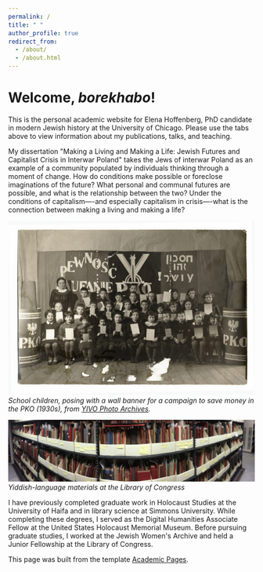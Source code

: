 ```yaml
---
permalink: /
title: " "
author_profile: true
redirect_from: 
  - /about/
  - /about.html
---
```



Welcome, *borekhabo*!
======
This is the personal academic website for Elena Hoffenberg, PhD candidate in modern Jewish history at the University of Chicago. Please use the tabs above to view information about my publications, talks, and teaching. 

My dissertation "Making a Living and Making a Life: Jewish Futures and Capitalist Crisis in Interwar Poland" takes the Jews of interwar Poland as an example of a community populated by individuals thinking through a moment of change. How do conditions make possible or foreclose imaginations of the future? What personal and communal futures are possible, and what is the relationship between the two? Under the conditions of capitalism—-and especially capitalism in crisis—-what is the connection between making a living and making a life? 

![Class of children stand in front of banner with Polish and Hebrew](images/yarg120po6736.jpg)
*School children, posing with a wall banner for a campaign to save money in the PKO (1930s), from [YIVO Photo Archives](http://polishjews.yivoarchives.org/archive/index.php?p=collections/controlcard&id=20742).*

![Pamphlets and books in boxes on metal shelves](images/banner.jpg)
*Yiddish-language materials at the Library of Congress*

I have previously completed graduate work in Holocaust Studies at the University of Haifa and in library science at Simmons University. While completing these degrees, I served as the Digital Humanities Associate Fellow at the United States Holocaust Memorial Museum. Before pursuing graduate studies, I worked at the Jewish Women's Archive and held a Junior Fellowship at the Library of Congress.

This page was built from the template [Academic Pages](https://academicpages.github.io/markdown/).